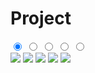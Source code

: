 # Project
<!DOCTYPE html>
<html lang="en">
<head>
  <meta charset="UTF-8">
  <meta http-equiv="X-UA-Compatible" content="IE=edge">
  <meta name="viewport" content="width=device-width, initial-scale=1.0">
  <link rel="stylesheet" href="css.css">
  <title>Document</title>
</head>
<body>
  <div class="wrapper">
    <input type="radio" name="point" id="slide1" checked>
    <input type="radio" name="point" id="slide2">
    <input type="radio" name="point" id="slide3">
    <input type="radio" name="point" id="slide4">
    <input type="radio" name="point" id="slide5">
    <div class="slider">
      <div class="slides slide1"></div>
      <div class="slides slide2"></div>
      <div class="slides slide3"></div>
      <div class="slides slide4"></div>
      <div class="slides slide5"></div>
    </div>	
    <div class="controls">
      <label for="slide1"><img src="img/a.jpg"></label>
      <label for="slide2"><img src="img/a.jpg"></label>
      <label for="slide3"><img src="img/a.jpg"></label>
      <label for="slide4"><img src="img/a.jpg"></label>
      <label for="slide5"><img src="img/a.jpg"></label>
    </div>
  </div>
</body>
</html>
